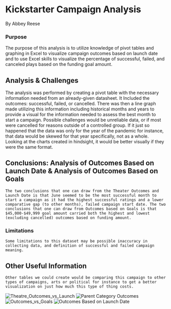 # Kickstarter Campaign Analysis
By Abbey Reese
### Purpose
The purpose of this analysis is to utilize knowledge of pivot tables and graphing in Excel to visualize campaign outcomes based on launch date and to use Excel skills to visualize the percentage of successful, failed, and canceled plays based on the funding goal amount. 
## Analysis & Challenges
The analysis was performed by creating a pivot table with the necessary information needed from an already-given datasheet. It Included the outcomes: successful, failed, or cancelled. There was then a line graph made utilizing this information including historical months and years to provide a visual for the information needed to assess the best month to start a campaign. Possible challenges would be unreliable data, or if most were cancelled for reasons outside of a controlled group. If it just so happened that the data was only for the year of the pandemic for instance, that data would be skewed for that year specifically, not as a whole. Looking at the charts created in hindsight, it would be better visually if they were the same format.
## Conclusions: Analysis of Outcomes Based on Launch Date & Analysis of Outcomes Based on Goals
	The two conclusions that one can draw from the Theater Outcomes and Launch Date is that June seemed to be the most successful month to start a campaign as it had the highest successful ratings and a lower comparative gap (to other months), failed campaign start date. The two conclusions that one can draw from Outcomes based on Goals is that $45,000-$49,999 goal amount carried both the highest and lowest (excluding cancelled) outcomes based on funding amount.  
### Limitations
	Some limitations to this dataset may be possible inaccuracy in collecting data, and definition of successful and failed campaign meaning.
## Other Useful Information
	Other tables we could create would be comparing this campaign to other types of campaigns, arts or political for instance to get a better visualization on just how much this type of thing costs. 
![Theatre_Outcomes_vs_Launch](https://user-images.githubusercontent.com/96252330/162578746-b0e379ef-9ade-4a70-a1cb-cb322d502369.PNG)
![Parent Category Outcomes](https://user-images.githubusercontent.com/96252330/162578754-b8cbeb39-f893-4f45-a3b1-511ac99f9e9e.PNG)
![Outcomes_vs_Goals](https://user-images.githubusercontent.com/96252330/162578757-c643ff63-cc2b-439b-8147-8cf2cb8cd7a5.PNG)
![Outcomes Based on Launch Date](https://user-images.githubusercontent.com/96252330/162578759-c5d6b7c4-950c-4d9f-86ee-f7c5648a12f5.PNG)

